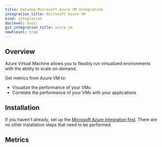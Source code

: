 ```yaml
---
title: Datadog-Microsoft Azure VM Integration
integration_title: Microsoft Azure VM
kind: integration
doclevel: basic
git_integration_title: azure_vm
newhlevel: true
---
```


## Overview
Azure Virtual Machine allows you to flexibly run virtualized environments with the ability to scale on-demand.

Get metrics from Azure VM to:

* Visualize the performance of your VMs
* Correlate the performance of your VMs with your applications

## Installation

If you haven't already, set up the [Microsoft Azure integration first](/integrations/azure). There are no other installation steps that need to be performed.

## Metrics


